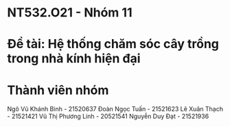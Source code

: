 # NT532.O21 - Nhóm 11
# Đề tài: Hệ thống chăm sóc cây trồng trong nhà kính hiện đại
# Thành viên nhóm
Ngô Vũ Khánh Bình - 21520637
Đoàn Ngọc Tuấn - 21521623
Lê Xuân Thạch - 21521421
Vũ Thị Phương Linh - 20521541
Nguyễn Duy Đạt - 21521936
